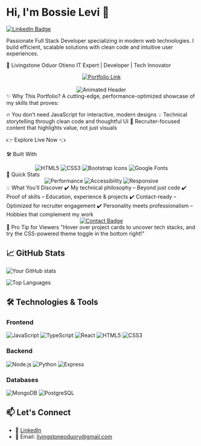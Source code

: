 # Hi, I'm Bossie Levi 👋

[![LinkedIn Badge](https://img.shields.io/badge/LinkedIn-Profile-informational?style=flat&logo=linkedin&logoColor=white&color=0D76A8)](https://www.linkedin.com/in/livingstone-otieno-bb0baa373/)

Passionate Full Stack Developer specializing in modern web technologies. I build efficient, scalable solutions with clean code and intuitive user experiences.

🚀 Livingstone Oduor Otieno
IT Expert | Developer | Tech Innovator
<div align="center"> <a href="https://bossy254-levi.github.io/PORTFOLIO/" target="_blank"> <img src="https://img.shields.io/badge/🌐-Visit%20My%20Portfolio-%236a11cb?style=for-the-badge&logo=google-chrome&logoColor=white" alt="Portfolio Link"> </a> <br><br> <img src="https://readme-typing-svg.demolab.com?font=Orbitron&size=26&duration=2000&pause=500&color=6A11CB&center=true&width=800&lines=Welcome+to+My+Professional+Portfolio;Designed+to+Showcase+Technical+Excellence;100%+JavaScript-Free+%F0%9F%9A%80;Built+with+Pure+HTML%2FCSS+Magic" alt="Animated Header"> </div>
✨ Why This Portfolio?
A cutting-edge, performance-optimized showcase of my skills that proves:

🔥 You don’t need JavaScript for interactive, modern designs
💡 Technical storytelling through clean code and thoughtful UI
🎯 Recruiter-focused content that highlights value, not just visuals

👉 Explore Live Now 👈

🛠️ Built With
<div align="center"> <img src="https://img.shields.io/badge/HTML5-E34F26?style=flat&logo=html5&logoColor=white" alt="HTML5"> <img src="https://img.shields.io/badge/CSS3-1572B6?style=flat&logo=css3&logoColor=white" alt="CSS3"> <img src="https://img.shields.io/badge/Bootstrap%20Icons-563D7C?style=flat&logo=bootstrap&logoColor=white" alt="Bootstrap Icons"> <img src="https://img.shields.io/badge/Google%20Fonts-4285F4?style=flat&logo=google-fonts&logoColor=white" alt="Google Fonts"> </div>
🚀 Quick Stats
<div align="center"> <img src="https://img.shields.io/badge/Speed-100%25%20Optimized-brightgreen" alt="Performance"> <img src="https://img.shields.io/badge/Accessibility-AAA%20Compliant-success" alt="Accessibility"> <img src="https://img.shields.io/badge/Responsive-Mobile%20First-blueviolet" alt="Responsive"> </div>
💡 What You’ll Discover
✔️ My technical philosophy – Beyond just code
✔️ Proof of skills – Education, experience & projects
✔️ Contact-ready – Optimized for recruiter engagement
✔️ Personality meets professionalism – Hobbies that complement my work

<div align="center"> <a href="https://bossy254-levi.github.io/PORTFOLIO/#contact"> <img src="https://img.shields.io/badge/%F0%9F%93%89-Let's%20Connect%20Today!-%23007ACC?style=for-the-badge" alt="Contact Badge"> </a> </div>
📌 Pro Tip for Viewers
"Hover over project cards to uncover tech stacks, and try the CSS-powered theme toggle in the bottom right!"

## 📈 GitHub Stats

![Your GitHub stats](https://github-readme-stats.vercel.app/api?username=bossy254-levi&show_icons=true&theme=radical)

![Top Languages](https://github-readme-stats.vercel.app/api/top-langs/?username=bossy254-levi&layout=compact&theme=radical)

## 🛠️ Technologies & Tools

### Frontend
![JavaScript](https://img.shields.io/badge/-JavaScript-F7DF1E?style=flat-square&logo=javascript&logoColor=black)
![TypeScript](https://img.shields.io/badge/-TypeScript-3178C6?style=flat-square&logo=typescript&logoColor=white)
![React](https://img.shields.io/badge/-React-61DAFB?style=flat-square&logo=react&logoColor=black)
![HTML5](https://img.shields.io/badge/-HTML5-E34F26?style=flat-square&logo=html5&logoColor=white)
![CSS3](https://img.shields.io/badge/-CSS3-1572B6?style=flat-square&logo=css3&logoColor=white)

### Backend
![Node.js](https://img.shields.io/badge/-Node.js-339933?style=flat-square&logo=node.js&logoColor=white)
![Python](https://img.shields.io/badge/-Python-3776AB?style=flat-square&logo=python&logoColor=white)
![Express](https://img.shields.io/badge/-Express-000000?style=flat-square&logo=express&logoColor=white)

### Databases
![MongoDB](https://img.shields.io/badge/-MongoDB-47A248?style=flat-square&logo=mongodb&logoColor=white)
![PostgreSQL](https://img.shields.io/badge/-PostgreSQL-4169E1?style=flat-square&logo=postgresql&logoColor=white)

## 📫 Let's Connect
- 💼 [LinkedIn](https://www.linkedin.com/in/livingstone-otieno-bb0baa373/)
- 📧 Email: livingstoneoduory@gmail.com
